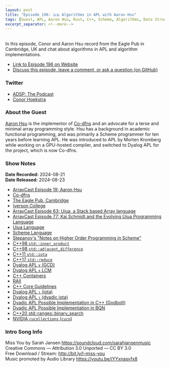 ```yaml
---
layout: post
title: "Episode 196: 🇬🇧 Algorithms in APL with Aaron Hsu"
tags: [Guest, APL, Aaron Hsu, Rust, C++, Scheme, Algorithms, Data Structures]
excerpt_separator: <!--more-->
---
```


<div id="buzzsprout-player-15626900"></div><script src="https://www.buzzsprout.com/1501960/15626900-episode-196-algorithms-in-apl-with-aaron-hsu.js?container_id=buzzsprout-player-15626900&player=small" type="text/javascript" charset="utf-8"></script>

<br>In this episode, Conor and Aaron Hsu record from the Eagle Pub in Cambridge, UK and chat about algorithms in APL and algorithm implementations. 

<!--more-->

* [Link to Episode 196 on Website](https://adspthepodcast.com/2024/08/23/Episode-196.html)
* [Discuss this episode, leave a comment, or ask a question (on GitHub)](https://github.com/codereport/adsp2/discussions/95)

### Twitter
 
* [ADSP: The Podcast](https://twitter.com/adspthepodcast)
* [Conor Hoekstra](https://twitter.com/code_report)

### About the Guest

[Aaron Hsu](https://www.linkedin.com/in/arcfide/) is the implementor of [Co-dfns](https://github.com/Co-dfns/Co-dfns) and an advocate for a terse and minimal array programming style. Hsu has a background in academic functional programming, and was primarily a Scheme programmer for ten years before learning APL. He was introduced to APL by Morten Kromberg while working on a GPU-hosted compiler, and switched to Dyalog APL for the project, which is now Co-dfns.

### Show Notes

**Date Recorded:** 2024-08-21 <br>
**Date Released:** 2024-08-23

* [ArrayCast Episode 19: Aaron Hsu](https://www.arraycast.com/episodes/episode19-aaron-hsu)
* [Co-dfns](https://github.com/Co-dfns/Co-dfns)
* [The Eagle Pub, Cambridge](https://en.wikipedia.org/wiki/The_Eagle,_Cambridge)
* [Iverson College](https://iversoncollege.com/)
* [ArrayCast Episode 63: Uiua, a Stack based Array language](https://www.arraycast.com/episodes/episode63-uiua)
* [ArrayCast Episode 77: Kai Schmidt and the Evolving Uiua Programming Language](https://www.arraycast.com/episodes/episode77-uiua)
* [Uiua Language](https://www.uiua.org/)
* [Scheme Language](https://en.wikipedia.org/wiki/Scheme_(programming_language))
* [Stepanov's "Notes on Higher Order Programming in Scheme"](http://stepanovpapers.com/schemenotes/notes.pdf)
* [C++98 `std::inner_product`](https://en.cppreference.com/w/cpp/algorithm/inner_product)
* [C++98 `std::adjacent_difference`](https://en.cppreference.com/w/cpp/algorithm/adjacent_difference)
* [C++11 `std::iota`](https://en.cppreference.com/w/cpp/algorithm/iota)
* [C++17 `std::reduce`](https://en.cppreference.com/w/cpp/algorithm/reduce)
* [Dyalog APL `∨` (GCD)](https://aplwiki.com/wiki/GCD)
* [Dyalog APL `∧` LCM](https://aplwiki.com/wiki/LCM)
* [C++ Containers](https://en.cppreference.com/w/cpp/container)
* [RAII](https://en.cppreference.com/w/cpp/language/raii)
* [C++ Core Guidelines](https://isocpp.github.io/CppCoreGuidelines/CppCoreGuidelines)
* [Dyalog APL `⍳` (iota)](https://aplwiki.com/wiki/Index_Generator)
* [Dyalog APL `⍳` (dyadic iota)](https://aplwiki.com/wiki/Index_Of)
* [Dyadic APL Possible Implementation in C++ (Godbolt)](https://godbolt.org/z/oeaEsWreW)
* [Dyadic APL Possible Implementation in BQN](https://mlochbaum.github.io/BQN/try.html#code=RHlhZGljSW90YSDihpAg4oqR4oiYL8uYMeKIvsucy5g94oycy5wKCjLigL8zIER5YWRpY0lvdGEg4oaVNQ==)
* [C++20 std::ranges::binary_search](https://en.cppreference.com/w/cpp/algorithm/ranges/binary_search)
* [NVIDIA `cucollections` (`cuco`)](https://github.com/NVIDIA/cuCollections)

### Intro Song Info
 
Miss You by Sarah Jansen https://soundcloud.com/sarahjansenmusic<br>
Creative Commons — Attribution 3.0 Unported — CC BY 3.0<br>
Free Download / Stream: http://bit.ly/l-miss-you<br>
Music promoted by Audio Library https://youtu.be/iYYxnasvfx8<br>
